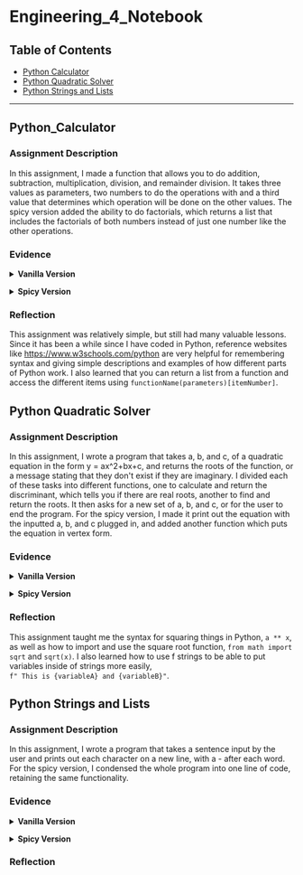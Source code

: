 # Engineering_4_Notebook

## Table of Contents

* [Python Calculator](#Python_Calculator)
* [Python Quadratic Solver](#PythonQuadraticSolver)
* [Python Strings and Lists](#PythonStringsandLists)
---


## Python_Calculator

### Assignment Description

In this assignment, I made a function that allows you to do addition, subtraction, multiplication, division, and remainder division. It takes three values as parameters, two numbers to do the operations with and a third value that determines which operation will be done on the other values. The spicy version added the ability to do factorials, which returns a list that includes the factorials of both numbers instead of just one number like the other operations.

### Evidence 

<details><summary><b>Vanilla Version</b></summary><br/>

[Calculator Vanilla Version Code](https://github.com/adent11/Engineering_4_Notebook/blob/main/Python/calculator.py)<br/><br/>
Program Output:<br/>
<IMG SRC="Media/PythonCalculator.png" width="250" height="240"> <br/>

<br/></details>

<details><summary><b>Spicy Version</b></summary><br/>
 
[Calculator Spicy Version Code](https://github.com/adent11/Engineering_4_Notebook/blob/main/Python/calculator_spicy.py)<br/><br/>
Program Output:<br/>
<IMG SRC="Media/PythonCalculatorSpicy.png" width="250" height="293"> <br/>
<br/></details>

### Reflection

This assignment was relatively simple, but still had many valuable lessons. Since it has been a while since I have coded in Python, reference websites like <https://www.w3schools.com/python> are very helpful for remembering syntax and giving simple descriptions and examples of how different parts of Python work. I also learned that you can return a list from a function and access the different items using ``` functionName(parameters)[itemNumber] ```.

 
## Python Quadratic Solver

### Assignment Description

In this assignment, I wrote a program that takes a, b, and c, of a quadratic equation in the form y = ax^2+bx+c, and returns the roots of the function, or a message stating that they don't exist if they are imaginary. I divided each of these tasks into different functions, one to calculate and return the discriminant, which tells you if there are real roots, another to find and return the roots. It then asks for a new set of a, b, and c, or for the user to end the program. For the spicy version, I made it print out the equation with the inputted a, b, and c plugged in, and added another function which puts the equation in vertex form.
 
### Evidence

<details><summary><b>Vanilla Version</b></summary><br/>

[Quadratic Solver Vanilla Version Code](https://github.com/adent11/Engineering_4_Notebook/blob/main/Python/quadratic_solver.py)<br/><br/>
Program Output:<br/>
<IMG SRC="Media/PythonQuadraticSolver.png" width="250" height="251"> <br/>

<br/></details>
 
<details><summary><b>Spicy Version</b></summary><br/>

[Quadratic Solver Spicy Version Code](https://github.com/adent11/Engineering_4_Notebook/blob/main/Python/quadratic_solver_spicy.py)<br/><br/>
Program Output:<br/>
<IMG SRC="Media/PythonQuadraticSolverSpicy.png" width="250" height="290"> <br/>

<br/></details>
 
### Reflection

This assignment taught me the syntax for squaring things in Python, ``` a ** x ```, as well as how to import and use the square root function, ``` from math import sqrt ``` and ``` sqrt(x) ```. I also learned how to use f strings to be able to put variables inside of strings more easily, <br/> ``` f" This is {variableA} and {variableB}" ```.

 
## Python Strings and Lists

### Assignment Description

In this assignment, I wrote a program that takes a sentence input by the user and prints out each character on a new line, with a - after each word. For the spicy version, I condensed the whole program into one line of code, retaining the same functionality.

### Evidence
 
<details><summary><b>Vanilla Version</b></summary><br/>

[Strings and Lists Vanilla Version Code](https://github.com/adent11/Engineering_4_Notebook/blob/main/Python/strings_and_lists.py)<br/><br/>
Program Output:<br/>
<IMG SRC="Media/PythonStringsAndLists.png" width="250" height="251"> <br/>

<br/></details>
 
<details><summary><b>Spicy Version</b></summary><br/>

[Strings and Lists Spicy Version Code](https://github.com/adent11/Engineering_4_Notebook/blob/main/Python/strings_and_lists_spicy.py)<br/><br/>
Program Output:<br/>
<IMG SRC="Media/PythonStringsAndListsSpicy.png" width="250" height="290"> <br/>

<br/></details>
 
### Reflection


